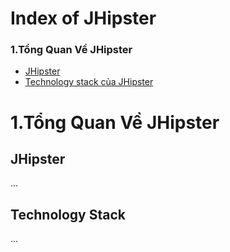 
# Index of JHipster

### 1.Tổng Quan Về JHipster



- [JHipster](#jhipster)
- [Technology stack của JHipster](#technology-stack)






# 1.Tổng Quan Về JHipster
## JHipster
...

## Technology Stack
...





